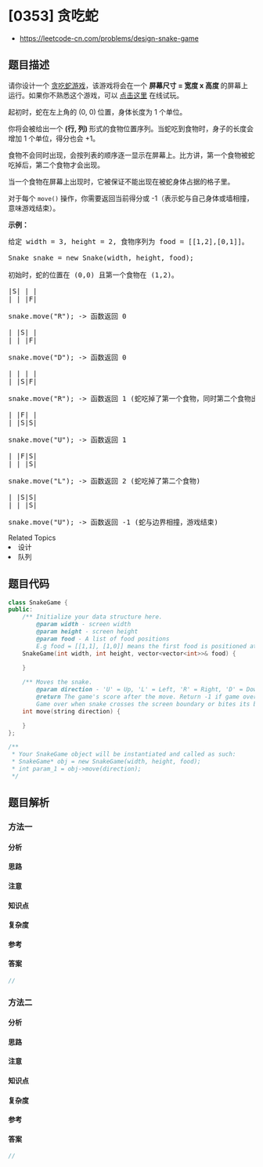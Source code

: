 

# [0353] 贪吃蛇
* https://leetcode-cn.com/problems/design-snake-game


## 题目描述

<p>请你设计一个&nbsp;<a href="https://baike.baidu.com/item/%E8%B4%AA%E5%90%83%E8%9B%87/9510203?fr=aladdin" target="_blank">贪吃蛇游戏</a>，该游戏将会在一个 <strong>屏幕尺寸 = 宽度 x 高度&nbsp;</strong>的屏幕上运行。如果你不熟悉这个游戏，可以&nbsp;<a href="http://patorjk.com/games/snake/">点击这里</a>&nbsp;在线试玩。</p>

<p>起初时，蛇在左上角的 (0, 0)<strong> </strong>位置，身体长度为 1 个单位。</p>

<p>你将会被给出一个&nbsp;<strong>(行, 列)&nbsp;</strong>形式的食物位置序列。当蛇吃到食物时，身子的长度会增加 1 个单位，得分也会 +1。</p>

<p>食物不会同时出现，会按列表的顺序逐一显示在屏幕上。比方讲，第一个食物被蛇吃掉后，第二个食物才会出现。</p>

<p>当一个食物在屏幕上出现时，它被保证不能出现在被蛇身体占据的格子里。</p>

<p>对于每个&nbsp;<code>move()</code>&nbsp;操作，你需要返回当前得分或 -1（表示蛇与自己身体或墙相撞，意味游戏结束）。</p>

<p><strong>示例：</strong></p>

<pre>给定 width = 3, height = 2, 食物序列为 food = [[1,2],[0,1]]。

Snake snake = new Snake(width, height, food);

初始时，蛇的位置在 (0,0) 且第一个食物在 (1,2)。

|S| | |
| | |F|

snake.move(&quot;R&quot;); -&gt; 函数返回 0

| |S| |
| | |F|

snake.move(&quot;D&quot;); -&gt; 函数返回 0

| | | |
| |S|F|

snake.move(&quot;R&quot;); -&gt; 函数返回 1 (蛇吃掉了第一个食物，同时第二个食物出现在位置 (0,1))

| |F| |
| |S|S|

snake.move(&quot;U&quot;); -&gt; 函数返回 1

| |F|S|
| | |S|

snake.move(&quot;L&quot;); -&gt; 函数返回 2 (蛇吃掉了第二个食物)

| |S|S|
| | |S|

snake.move(&quot;U&quot;); -&gt; 函数返回 -1 (蛇与边界相撞，游戏结束)
</pre>
<div><div>Related Topics</div><div><li>设计</li><li>队列</li></div></div>


## 题目代码

```cpp
class SnakeGame {
public:
    /** Initialize your data structure here.
        @param width - screen width
        @param height - screen height 
        @param food - A list of food positions
        E.g food = [[1,1], [1,0]] means the first food is positioned at [1,1], the second is at [1,0]. */
    SnakeGame(int width, int height, vector<vector<int>>& food) {

    }
    
    /** Moves the snake.
        @param direction - 'U' = Up, 'L' = Left, 'R' = Right, 'D' = Down 
        @return The game's score after the move. Return -1 if game over. 
        Game over when snake crosses the screen boundary or bites its body. */
    int move(string direction) {

    }
};

/**
 * Your SnakeGame object will be instantiated and called as such:
 * SnakeGame* obj = new SnakeGame(width, height, food);
 * int param_1 = obj->move(direction);
 */
```


## 题目解析


### 方法一

#### 分析

#### 思路

#### 注意

#### 知识点

#### 复杂度

#### 参考

#### 答案

```cpp
//
```


### 方法二

#### 分析

#### 思路

#### 注意

#### 知识点

#### 复杂度

#### 参考

#### 答案

```cpp
//
```


